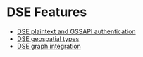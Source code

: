 # DSE Features

* [DSE plaintext and GSSAPI authentication](/dse_features/authentication)
* [DSE geospatial types](/dse_features/geotypes/)
* [DSE graph integration](/dse_features/graph/)
